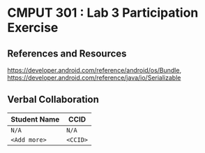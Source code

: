 # CMPUT 301 : Lab 3 Participation Exercise

## References and Resources

https://developer.android.com/reference/android/os/Bundle, https://developer.android.com/reference/java/io/Serializable

## Verbal Collaboration

| Student Name | CCID      |
| ------------ | --------- |
| `N/A`        | `N/A`    |
| `<Add more>` | `<CCID>`  |
